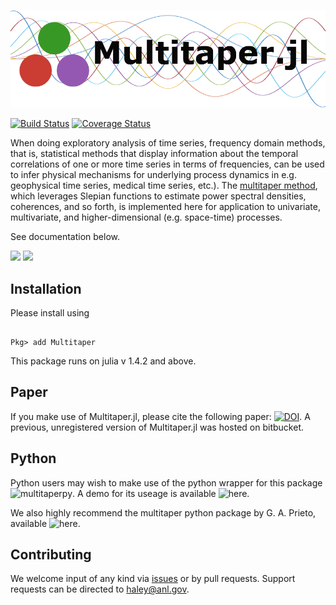 
![](docs/Multitaper_light.png)

[![Build Status](https://github.com/lootie/Multitaper.jl/actions/workflows/CI.yml/badge.svg)](https://github.com/lootie/Multitaper.jl/actions)
[![Coverage Status](https://coveralls.io/repos/github/lootie/Multitaper.jl/badge.svg?branch=master)](https://coveralls.io/github/lootie/Multitaper.jl?branch=master)

When doing exploratory analysis of time series, frequency domain methods, that is,
statistical methods that display information about the temporal correlations of one
or more time series in terms of frequencies, can be used to infer physical mechanisms
for underlying process dynamics in e.g. geophysical time series, medical time series,
etc.). The [multitaper method](https://en.wikipedia.org/wiki/Multitaper), which
leverages Slepian functions to estimate power spectral densities, coherences, and so
forth, is implemented here for application to univariate, multivariate, and
higher-dimensional (e.g. space-time) processes.

See documentation below. 

[![](https://img.shields.io/badge/docs-stable-blue.svg)](https://lootie.github.io/Multitaper.jl/stable)
[![](https://img.shields.io/badge/docs-dev-blue.svg)](https://lootie.github.io/Multitaper.jl/dev)

## Installation

Please install using 

```

Pkg> add Multitaper

```

This package runs on julia v 1.4.2 and above.

## Paper

If you make use of Multitaper.jl, please cite the following paper: [![DOI](https://joss.theoj.org/papers/10.21105/joss.02463/status.svg)](https://doi.org/10.21105/joss.02463). A previous, unregistered version of Multitaper.jl was hosted on bitbucket.

## Python

Python users may wish to make use of the python wrapper for this package
![multitaperpy](https://github.com/lootie/multitaperpy/). A demo for its useage
is available
![here](https://github.com/lootie/multitaperpy/blob/main/Notebooks/00_GettingStarted.ipynb).

We also highly recommend the multitaper python package by G. A. Prieto, available ![here](https://github.com/gaprieto/multitaper).

## Contributing

We welcome input of any kind via [issues](https://github.com/lootie/Multitaper.jl/issues)
 or by pull requests.
Support requests can be directed to haley@anl.gov.
